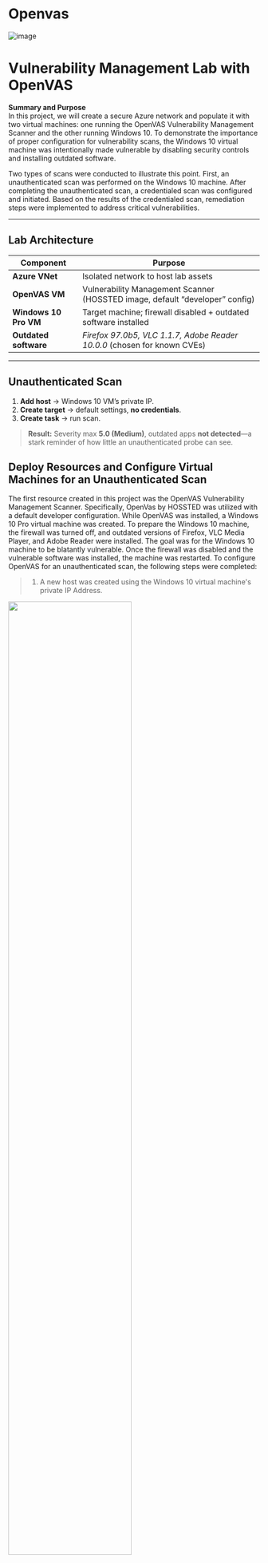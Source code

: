 # Openvas
![image](https://github.com/user-attachments/assets/e67ff0d6-4773-4f23-a6f8-6ed0e49b3cfc)



# Vulnerability Management Lab with OpenVAS

**Summary and Purpose**  
In this project, we will create a secure Azure network and populate it with two virtual machines: one running the OpenVAS Vulnerability Management Scanner and the other running Windows 10. To demonstrate the importance of proper configuration for vulnerability scans, the Windows 10 virtual machine was intentionally made vulnerable by disabling security controls and installing outdated software.

Two types of scans were conducted to illustrate this point. First, an unauthenticated scan was performed on the Windows 10 machine. After completing the unauthenticated scan, a credentialed scan was configured and initiated. Based on the results of the credentialed scan, remediation steps were implemented to address critical vulnerabilities.


---


## Lab Architecture

| Component | Purpose |
|-----------|---------|
| **Azure VNet**           | Isolated network to host lab assets |
| **OpenVAS VM**           | Vulnerability Management Scanner (HOSSTED image, default “developer” config) |
| **Windows 10 Pro VM**    | Target machine; firewall disabled + outdated software installed |
| **Outdated software**    | *Firefox 97.0b5, VLC 1.1.7, Adobe Reader 10.0.0* (chosen for known CVEs) |

---

<!-- img2 -->

## Unauthenticated Scan

1. **Add host** → Windows 10 VM’s private IP.  
2. **Create target** → default settings, **no credentials**.  
3. **Create task** → run scan.

> **Result:** Severity max **5.0 (Medium)**, outdated apps **not detected**—a stark reminder of how little an unauthenticated probe can see.

## Deploy Resources and Configure Virtual Machines for an Unauthenticated Scan

The first resource created in this project was the OpenVAS Vulnerability Management Scanner. Specifically, OpenVas by HOSSTED was utilized with a default developer configuration. While OpenVAS was installed, a Windows 10 Pro virtual machine was created.
To prepare the Windows 10 machine, the firewall was turned off, and outdated versions of Firefox, VLC Media Player, and Adobe Reader were installed. The goal was for the Windows 10 machine to be blatantly vulnerable. Once the firewall was disabled and the vulnerable software was installed, the machine was restarted.
To configure OpenVAS for an unauthenticated scan, the following steps were completed:
> 1. A new host was created using the Windows 10 virtual machine's private IP Address.

<img src="https://github.com/user-attachments/assets/0807411f-de83-400e-88c8-9268f5e99cc7" width="70%" />

<img src="https://github.com/user-attachments/assets/9930096d-42cd-439c-b8ec-991d8500078e" width="70%" />

> 2. A new target was created using the host from the previous step. All other configurations were left as default, and no credentials were provided to OpenVAS.
<img src="https://github.com/user-attachments/assets/9ed25b15-b9b0-4969-8326-9c25c86508a0" width="50%" />

> 3. A new task was created with the target from the previous step. Again, all other configurations were left as default for this scenario.
<img src="https://github.com/user-attachments/assets/d5892731-adc7-4ef3-8611-2a48ba9b746c" width="70%" />

## Results of the Unauthenticated Scan

Due to the scan being unauthenticated, the vulnerabilities found do not accurately reflect the vulnerabilities on the machine. The outdated software on the virtual machine is not reflected in this scan due to the limited capabilities inherent in unauthenticated scans. 
<img src="https://github.com/user-attachments/assets/9db2448b-052e-4445-a2e0-763c4898eed5" width="70%" />

<img src="https://github.com/user-attachments/assets/49f3f1e2-0b7a-4ecd-a7f8-92ffe204d32e" width="70%" />


## Configure Windows 10 for a Credentialed Scan
Several changes were needed to configure the Windows 10 machine for a credentialed scan. The first step was to verify the Domain, Private, and Public profiles for Windows Firewall, which were still disabled from the initial configuration.
The following steps were then completed:
> • Disable User Account Control.  
<img src="https://github.com/user-attachments/assets/6bd79514-6f7d-470f-936e-3bfdd5fb371e" width="70%" />

> • Enable Remote Registry.  
<img src="https://github.com/user-attachments/assets/a68ff251-6e8e-46a5-85bd-8d3b841fb966" width="70%" />

> • Navigate to the Windows Registry and create a new DWORD named `"LocalAccountTokenFilterPolicy"` and set the value to `"1"`.  
<img src="https://github.com/user-attachments/assets/cdca25bf-e429-47bf-8ced-3694c7bcf892" width="70%" />


> •	Restart the virtual machine.


## Configure OpenVAS for a Credentialed Scan
While the Windows 10 machine restarted, the following steps were completed to configure OpenVAS for a credentialed scan:
> 1. Create a new credential by providing the Windows 10 virtual machine's username and password to OpenVAS.  
<img src="https://github.com/user-attachments/assets/031e8bd0-16c8-4a6d-81d1-0ddebeaeacc6" width="60%" />

> 2. Clone the existing target by clicking the sheep icon under "Actions." Edit the cloned target and enable SMB by selecting the credentials created in the previous step.  
<img src="https://github.com/user-attachments/assets/0fb62f61-872d-4dc6-bf56-28585fed7af6" width="60%" />

> 3. Clone the existing task and edit the clone to use the credentialed target created in the previous step.  
<img src="https://github.com/user-attachments/assets/0239dee5-7691-45fd-a3c5-e7a87d508ef4" width="60%" />


## Results of the Credentialed Scan
The difference in vulnerabilities discovered during the unauthenticated and credentialed scans is night and day. The severity rating increased from 5.0 (medium) to 10.0 (high), and the credentialed scan returned 107 additional vulnerabilities.

The credentialed scan allowed OpenVAS to evaluate the system thoroughly, which included identifying vulnerabilities in the outdated software. To learn more about the vulnerabilities, OpenVAS provides a tab for Common Vulnerabilities and Exposures (CVEs). By including CVEs, OpenVAS allows for an easily digestible breakdown of each vulnerability. The breakdown includes a description, the score, vector, references, and remediations. 

<img src="https://github.com/user-attachments/assets/497ff3df-817d-403f-b299-671df94c1507" width="70%" />

<img src="https://github.com/user-attachments/assets/38356b9a-7e42-4cf3-ae7d-ce4ac8145df7" width="70%" />


## Remediation, Verification Scan, and Conclusion
To remediate most of the vulnerabilities found during the credentialed scan, the outdated software was uninstalled from the Windows 10 machine. Another credentialed scan was performed to verify that the implemented remediations resolved the expected vulnerabilities.
Based on the scan, the remediations succeeded, and a downward vulnerability trend was shown. By removing the outdated software, the number of vulnerabilities found by OpenVAS was reduced by 91. 

This project successfully demonstrated the configuration of OpenVAS and the subsequent remediation of vulnerabilities. The project also explained the importance of conducting credentialed scans when possible, as an unauthenticated scan does not accurately reflect the security of a system. Even though additional high-severity vulnerabilities remained on the verification scan, remediating those vulnerabilities was not within this project's scope.


<img src="https://github.com/user-attachments/assets/497ff3df-817d-403f-b299-671df94c1507" width="70%" />

<img src="https://github.com/user-attachments/assets/38356b9a-7e42-4cf3-ae7d-ce4ac8145df7" width="70%" />

## Reflection

This project was a valuable hands-on experience in vulnerability management, from initial scanner setup to remediation and verification. It deepened my understanding of how authenticated vs. unauthenticated scans differ in accuracy and scope, and reinforced the importance of credentialed access when assessing real-world risks.

OpenVAS was the second vulnerability management suite I’ve worked with, following Tenable Nessus. Each tool has broadened my technical perspective and sharpened my ability to evaluate system exposures across different environments.
Looking ahead, I plan to build out additional labs, including:
A Qualys Vulnerability Management environment for enterprise-level comparisons
A refreshed Tenable Nessus lab with new threat scenarios
A mini Active Directory lab to explore domain-based attack surfaces and vulnerability scanning in directory-integrated networks
These experiences are part of my ongoing effort to strengthen my cybersecurity skill set through applied learning and real-world tools.


![image](https://github.com/user-attachments/assets/02c78df2-8843-488e-84fd-786737e5005c)

